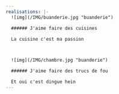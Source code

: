 ```yaml
---
realisations: |-
  ![img](/IMG/buanderie.jpg "buanderie")

  ###### J﻿'aime faire des cuisines

  L﻿a cuisine c'est ma passion



  ![img](/IMG/chambre.jpg "buanderie")

  ###### J﻿'aime faire des trucs de fou

  E﻿t oui c'est dingue hein
---
```

